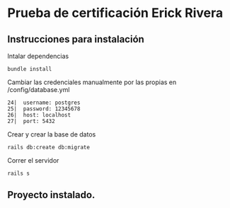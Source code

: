 # Prueba de certificación Erick Rivera

## Instrucciones para instalación

Intalar dependencias

    bundle install

Cambiar las credenciales manualmente por las propias en /config/database.yml

    24|  username: postgres
    25|  password: 12345678
    26|  host: localhost
    27|  port: 5432

Crear y crear la base de datos

    rails db:create db:migrate

Correr el servidor

    rails s

## Proyecto instalado.